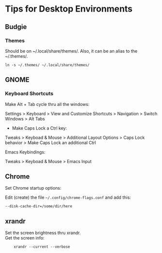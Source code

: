 
# Tips for Desktop Environments
## Budgie
### Themes
Should be on ~/.local/share/themes/. Also, it can be an alias to the ~/.themes/.  

``ln -s ~/.themes/ ~/.local/share/themes/``

## GNOME
### Keyboard Shortcuts
Make Alt + Tab cycle thru all the windows:  

Settings > Keyboard > View and Customize Shortcuts > Navigation > Switch Windows > Alt Tabs

- Make Caps Lock a Ctrl key:  

Tweaks > Keyboad & Mouse > Additional Layout Options > Caps Lock behavior > Make Caps Lock an additional Ctrl

Emacs Keybindings:  

Tweaks > Keyboad & Mouse > Emacs Input

## Chrome
Set Chrome startup options:

Edit (create) the file ``~/.config/chrome-flags.conf`` and add this:

``--disk-cache-dir=/some/dir/here``

## xrandr
Set the screen brightness thru xrandr.  
Get the screen info:

        xrandr --current --verbose

